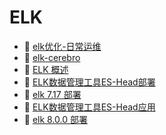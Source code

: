 # ELK

* 📄 [elk优化-日常运维](siyuan://blocks/20230610173752-fu0fk2c)
* 📄 [elk-cerebro](siyuan://blocks/20230610173750-65y5ir5)
* 📄 [ELK 概述](siyuan://blocks/20230610173732-2uws7jp)
* 📄 [ELK数据管理工具ES-Head部署](siyuan://blocks/20230610173724-pauef6n)
* 📄 [elk 7.17 部署](siyuan://blocks/20230610173713-gemo3f8)
* 📄 [ELK数据管理工具ES-Head应用](siyuan://blocks/20230610173705-vvmvr0i)
* 📄 [elk 8.0.0 部署](siyuan://blocks/20230610173641-so1xdpj)

‍
